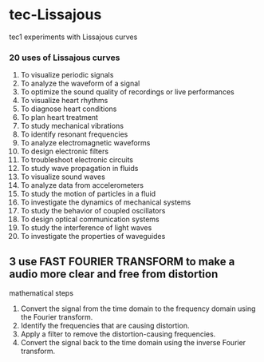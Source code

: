 # tec-Lissajous
tec1 experiments with Lissajous curves

### 20 uses of Lissajous curves 

1. To visualize periodic signals
2. To analyze the waveform of a signal
3. To optimize the sound quality of recordings or live performances
4. To visualize heart rhythms
5. To diagnose heart conditions
6. To plan heart treatment
7. To study mechanical vibrations
8. To identify resonant frequencies
9. To analyze electromagnetic waveforms
10. To design electronic filters
11. To troubleshoot electronic circuits
12. To study wave propagation in fluids
13. To visualize sound waves
14. To analyze data from accelerometers
15. To study the motion of particles in a fluid
16. To investigate the dynamics of mechanical systems
17. To study the behavior of coupled oscillators
18. To design optical communication systems
19. To study the interference of light waves
20. To investigate the properties of waveguides

## 3 use FAST FOURIER TRANSFORM to make a audio more clear and free from distortion 
mathematical steps
1. Convert the signal from the time domain to the frequency domain using the Fourier transform. 
2. Identify the frequencies that are causing distortion.  
3. Apply a filter to remove the distortion-causing frequencies.  
4. Convert the signal back to the time domain using the inverse Fourier transform.  

